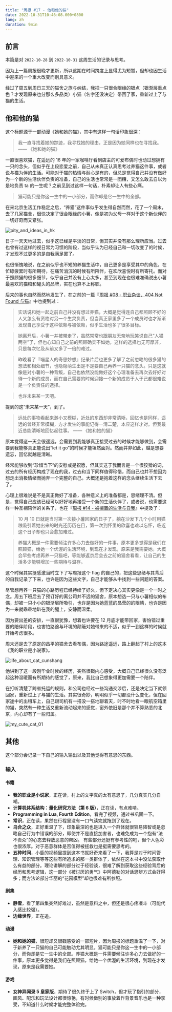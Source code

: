 ```yaml
---
title: "周报 #17 - 他和他的猫"
date: 2022-10-31T10:46:08.000+0800
lang: zh
duration: 9min
---
```


## 前言

本篇是对 `2022-10-28` 到 `2022-10-31` 这周生活的记录与思考。

因为上一篇周报很晚才更新，所以这期在时间跨度上显得尤为短暂，但却也因生活中迎来的一个重大改变而别具意义。

经过了周五到周日三天的猫舍之旅与纠结，我把一只很合眼缘的银点（银渐层重点色？才发现原来也分那么多品类）小猫（名字还没决定）带回了家，重新过上了与猫的生活。

## 他和他的猫

这个标题源于一部动漫《她和她的猫》，其中有这样一句话印象很深：

> 我一直寻找着她的踪迹，我寻找她的理由，正是因为她同样也在寻找我。 —— 《她和她的猫》

一直很喜欢猫，在遥远的 16 年的一家咖啡厅看到店主的可爱布偶时也动过想拥有一只的念头，但似乎在上段恋爱之前，自己从未真正认真思考过养猫这件事，或者说与猫为伴的生活。可能对于猫的热情与耐心是有的，但总是觉得自己并没有做好为一个新的生活伙伴负责的准备，自己的生活也常常是一团糟，又怎么敢去自以为是地负责 ta 的一生呢？之前见到过这样一句话，朴素却让人有些心痛。

> 猫可能只是你这一生中的一小部分，而你却是它一生中的全部。

在来北京生活工作稳定之后，“养猫”这件事似乎发生得自然而然，花了一个周末，去了几家猫舍，很快决定了很合眼缘的小薯，像是初为父母一样对于这个新伙伴的一切好奇而又紧张。

![pity_and_ideas_in_hk](https://image.pseudoyu.com/images/pity_and_ideas_in_hk.png)

日子一天天地过去，似乎这已经是平淡的日常，但其实并没有那么理所应当。过去也曾有过这样的视日常为习惯的阶段，当似乎认为已经自己和一切改变了的时候，才发现不过更多的是自我满足罢了。

也很惭愧地说，在之前似乎也不短的养猫生活中，自己更多是享受其中的角色，在忙碌疲累时有所期待，在痛苦消沉的时候有所陪伴，在欢欣喜悦时有所寄托。而对于照顾猫的很多细节，似乎自己并没有上心太多，甚至到现在也很难准确说出小薯最喜欢的猫粮和罐头的品牌，实在也算不上称职。

后来的事也自然而然地发生了，在之前的一篇『[周报 #08 - 职业杂谈、404 Not Found 与猫](https://www.pseudoyu.com/zh/2022/08/22/weekly_review_20220822/)』中也提到过：

> 实话说和她一起之前自己并没有想过养猫，大概是觉得连自己都照顾不好的人又怎么有资格对另一个生灵负责，但当真正家里多了一个成员时也才渐渐发现自己享受于这种依赖与被依赖，似乎生活也多了很多目标。

> 她离开后，小薯一并被带走了，虽然常常也跟朋友无奈地玩笑说自己“人猫两空”了，但也心知自己之前的照顾确实不如她，这样的选择也无可厚非，只是每次忆及从前又多了一倍的难过。

> 昨晚看了『喵星人的奇思妙想』纪录片后也更多了解了之前忽略的很多猫的想法和相处细节，也隐隐萌生出是不是要自己再养一只猫的念头。只是这就像是对小薯的一种背叛，自己也依然没能做好这个心理准备去再次去好好对待一个新的成员，而在自己需要的时候迎接一个新的成员于人于己都很难说是一个负责任的选择。

> 也许未来某一天吧。

提到的这“未来某一天”，到了。

> 远处的事物看起来渺小又模糊，近处的东西却非常清晰，回忆也是同样，遥远的曾经非常模糊，方才发生的事能记得一清二楚，本应这样才对。但我最近总能清晰地回忆起往事。 —— 《她和她的猫》

原本觉得这一天会很遥远，会需要到我能够真正接受过去的时候才能够做到，会需要到我能够真正能说出“let it go”的时候才能坦然面对。然而并非如此，越是想要遗忘，回忆就越是清晰。

经常能够收到“珍惜当下”的安慰或是祝愿，但其实这于我而言是一个很狡猾的词，过去的所有经历构成了现在的我，过去和当下同样值得珍惜，而自己也并不想因为想走出消极情绪而抛弃一个完整的自己。大概还是抱着这样的念头继续生活下去了。

心理上很难说是不是真正做好了准备，各种意义上的准备都是，思绪理不清。但是，觉得自己应该已经可以好好地再接受一个新的生活伙伴了，或者说，也需要这样一种互相陪伴的关系了，也在『[周报 #14 - 被搁置的生活与自我](https://www.pseudoyu.com/zh/2022/10/09/weekly_review_20221009/)』中提及了：

> 10 月 10 日就是当时第一次接小薯回家的日子了，躺在沙发下几个小时用猫粮吸引着她出来的时光还历历在目，第一次到怀里的欣喜也难以忘怀，临近这个日子却也只会愈加难过。

> 养猫大概是一件需要倾注许多心力去做好的一件事，原本更多觉得是我们在照顾猫，给她一个优渥的生活环境，到现在才发现，原来是我需要她。大概会早些考虑再养一只猫吧，等能够返京后会去之前的猫舍看看，让自己的生活多少能够增加一些期待与温存。

这个时候其实挺感激当时立下了写周报这个 flag 的自己的，把这些思绪与其背后的自我记录了下来，也许是因为这些文字，自己才能够从中找到一些问题的答案。

尽管想再养一只猫的心路历程已经持续了好久，但下定决心其实更像是一个一时之念。周五下班后去了预订好的离公司并不远的猫舍，原本想选一只与小薯相似的布偶，却被一只小小的银渐层所吸引，也许是因为她蓝蓝的晶莹的的眼睛，也许是因为一来就乖乖地趴在我的腿上，安静而温柔。

因为要出差的安排，一直很犹豫，想着也许要在 12 月底才能带回家，害怕错过重要的陪伴阶段，也害怕路途与环境的颠簸对她带来的不适，似乎一到这样的时候就开始考虑很多。

周末还是去了原定的昌平的猫舍去看布偶，因为路途遥远，路上翻起了村上的这本《我的职业是小说家》。

![life_about_cat_cunshang](https://image.pseudoyu.com/images/life_about_cat_cunshang.jpg)

他讲到了这一段刚毕业时候的经历，突然很戳内心感受，大概自己已经很久没有泛起这种温暖而有所期待的感觉了，原来，我比自己想象得更加需要一个陪伴。

在打听清楚了跨省托运的规则，和公司也经过一些沟通交涉后，还是决定当下就领回家，重新过上了与猫的生活。其实很奇妙，明明似乎一切都没什么变化，但在回家途中的出租车上，自己跟司机有一搭没一搭地聊着天，时不时地看一眼航空箱里的猫，突然有一种生活又重新流动起来的感觉，窗外依旧是那个并不算熟悉的北京，内心却有了一些归属。

![my_cute_cat_01](https://image.pseudoyu.com/images/my_cute_cat_01.jpg)

## 其他

这个部分会记录一下自己的输入输出以及其他觉得有意思的东西。

### 输入

#### 书籍

- **我的职业是小说家**，正在读，村上的文字真的太有意思了，几分真实几分自嘲。
- **计算机体系结构：量化研究方法（第 6 版）**，正在读，有点难啃。
- **Programming in Lua, Fourth Edition**，看完了视频，通过书巩固一下。
- **常识**，正在读，果然在行程里没有一口气读完就拖到了现在。
- **乌合之众**，正好重温了下，印象最深的也是进入一个群体就很容易降智或是忽略自己行为中错误的部分，即使并不是直接加害者，也难免成为一个抱有“法不责众”的心态去释放恶意的帮凶。 有些部分还挺有参考性的吧，但个人色彩也很浓厚。对于恶意群体是否值得被拯救也是挺需要思考的。
- **五种时间**，小鹿的视频里提到这本书就好奇来看了一下，我算是对于时间管理、知识管理等等这些有所追求的那一类群体了，依然在这本书中没法获取什么有益的部分。理论讲解的部分过于经验谈，很难了解到获取这些经验背后的经历和思考逻辑，这一部分《被讨厌的勇气》中阿德勒的对话思辨方式会好得多；而方法论部分华丽的“花园模型”却也很难有所参照。

#### 剧集

- **静雪**，看了第四集突然好难过，虽然是意料之中，但还是很心疼凑斗（可能代入感比较强）。
- **边缘世界**，正在追。

#### 动漫

- **她和她的猫**，很短却又很戳感受的一部短片，因为周报的标题重温了一下，对于新养了一只猫的自己可能触动尤其明显。猫可能只是你这一生中的一小部分，而你却是它一生中的全部。养猫大概是一件需要倾注许多心力去做好的一件事，原本更多觉得是我们在照顾猫，给她一个优渥的生活环境，到现在才发现，原来是我需要她。

#### 游戏

- **女神异闻录 5 皇家版**，期待了很久终于上了 Switch，但才玩了指引的部分，画风、配乐和玩法设计都很惊艳，有时候做别的事放着作背景音乐也是一种享受，不知道什么时候才能完整体验完。
